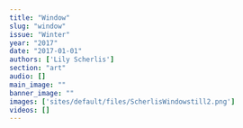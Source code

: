 ```yaml
---
title: "Window"
slug: "window"
issue: "Winter"
year: "2017"
date: "2017-01-01"
authors: ['Lily Scherlis']
section: "art"
audio: []
main_image: ""
banner_image: ""
images: ['sites/default/files/ScherlisWindowstill2.png']
videos: []
---
```

